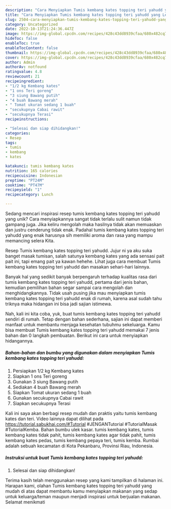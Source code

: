 ```yaml
---
description: "Cara Menyiapkan Tumis kembang kates topping teri yahudd yang Lezat"
title: "Cara Menyiapkan Tumis kembang kates topping teri yahudd yang Lezat"
slug: 2504-cara-menyiapkan-tumis-kembang-kates-topping-teri-yahudd-yang-lezat
category: Uncategorized
date: 2022-10-13T21:24:36.447Z
image: https://img-global.cpcdn.com/recipes/428c43dd8939cfaa/680x482cq70/tumis-kembang-kates-topping-teri-yahudd-foto-resep-utama.jpg
hideToc: false
enableToc: true
enableTocContent: false
thumbnail: https://img-global.cpcdn.com/recipes/428c43dd8939cfaa/680x482cq70/tumis-kembang-kates-topping-teri-yahudd-foto-resep-utama.jpg
cover: https://img-global.cpcdn.com/recipes/428c43dd8939cfaa/680x482cq70/tumis-kembang-kates-topping-teri-yahudd-foto-resep-utama.jpg
author: Admin
authorAv: notfound
ratingvalue: 4.8
reviewcount: 21
recipeingredient:
- "1/2 kg Kembang kates"
- "1 ons Teri goreng"
- "3 siung Bawang putih"
- "4 buah Bawang merah"
- " Tomat ukuran sedang 1 buah"
- "secukupnya Cabai rawit"
- "secukupnya Terasi"
recipeinstructions:

- "Selesai dan siap dihidangkan!"
categories:
- Resep
tags:
- tumis
- kembang
- kates

katakunci: tumis kembang kates 
nutrition: 165 calories
recipecuisine: Indonesian
preptime: "PT24M"
cooktime: "PT47M"
recipeyield: "1"
recipecategory: Lunch

---
```





Sedang mencari inspirasi resep tumis kembang kates topping teri yahudd yang unik? Cara menyiapkannya sangat tidak terlalu sulit namun tidak gampang juga. Jika keliru mengolah maka hasilnya tidak akan memuaskan dan justru cenderung tidak enak. Padahal tumis kembang kates topping teri yahudd yang enak harusnya sih memiliki aroma dan rasa yang mampu memancing selera Kita.





Resep Tumis kembang kates topping teri yahudd. Jujur ni ya aku suka banget masak tumisan, salah satunya kembang kates yang ada sensasi pait pait ini, tapi emang pait ya kawan hehehe. Lihat juga cara membuat Tumis kembang kates topping teri yahudd dan masakan sehari-hari lainnya.

Banyak hal yang sedikit banyak berpengaruh terhadap kualitas rasa dari tumis kembang kates topping teri yahudd, pertama dari jenis bahan, kemudian pemilihan bahan segar sampai cara mengolah dan menghidangkannya. Tidak usah pusing jika mau menyiapkan tumis kembang kates topping teri yahudd enak di rumah, karena asal sudah tahu triknya maka hidangan ini bisa jadi sajian istimewa.






Nah, kali ini kita coba, yuk, buat tumis kembang kates topping teri yahudd sendiri di rumah. Tetap dengan bahan sederhana, sajian ini dapat memberi manfaat untuk membantu menjaga kesehatan tubuhmu sekeluarga. Kamu bisa membuat Tumis kembang kates topping teri yahudd memakai 7 jenis bahan dan 0 langkah pembuatan. Berikut ini cara untuk menyiapkan hidangannya.

<!--inarticleads1-->

##### Bahan-bahan dan bumbu yang digunakan dalam menyiapkan Tumis kembang kates topping teri yahudd:

1. Persiapkan 1/2 kg Kembang kates
1. Siapkan 1 ons Teri goreng
1. Gunakan 3 siung Bawang putih
1. Sediakan 4 buah Bawang merah
1. Siapkan  Tomat ukuran sedang 1 buah
1. Gunakan secukupnya Cabai rawit
1. Siapkan secukupnya Terasi


Kali ini saya akan berbagi resep mudah dan praktis yaitu tumis kembang kates dan teri. Video lainnya dapat dilihat pada https://tutorial.sabukhai.com/#Tutorial #JENGANTutorial #TutorialMasak #TutorialKemba. Bahan bumbu ulek kasar. tumis kembang kates, tumis kembang kates tidak pahit, tumis kembang kates agar tidak pahit, tumis kembang kates pedas, tumis kembang pepaya teri, tumis kemba. Rumbai adalah sebuah kecamatan di Kota Pekanbaru, Provinsi Riau, Indonesia. 

<!--inarticleads2-->

##### Instruksi untuk buat Tumis kembang kates topping teri yahudd:


1. Selesai dan siap dihidangkan!



Terima kasih telah menggunakan resep yang kami tampilkan di halaman ini. Harapan kami, olahan Tumis kembang kates topping teri yahudd yang mudah di atas dapat membantu kamu menyiapkan makanan yang sedap untuk keluarga/teman maupun menjadi inspirasi untuk berjualan makanan. Selamat menikmati
